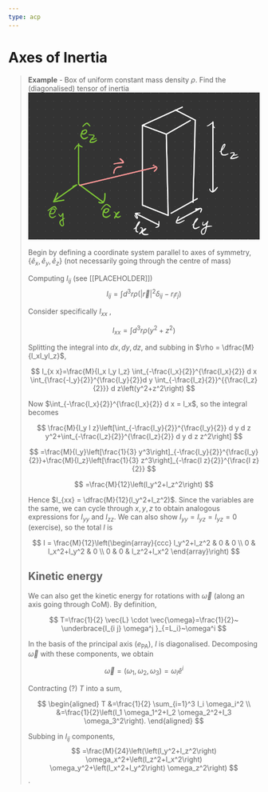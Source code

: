 ```yaml
---
type: acp
---
```


# Axes of Inertia

> **Example** - Box of uniform constant mass density $\rho$. Find the (diagonalised) tensor of inertia 
> ![](assets/2022-10-17-15-25-09.png)
> 
> Begin by defining a coordinate system parallel to axes of symmetry, $\{\hat e_x, \hat e_y, \hat e_z\}$ (not necessarily going through the centre of mass)
> 
> Computing $I_{ij}$ (see [[PLACEHOLDER]])
> $$
> I_{i j}=\int d^3 r \rho\left(|\vec{r}|^2 \delta_{i j}-r_i r_j\right)
> $$
> 
> Consider specifically $I_{xx}$ ,
> 
> $$
> I_{x x}=\int d^3 r \rho\left(y^2+z^2\right)
> $$
> 
> Splitting the integral into $dx,dy,dz$, and subbing in $\rho = \dfrac{M}{l_xl_yl_z}$,
> 
> $$
> I_{x x}=\frac{M}{l_x l_y l_z} \int_{-\frac{l_x}{2}}^{\frac{l_x}{2}} d x \int_{\frac{-l_y}{2}}^{\frac{l_y}{2}}d y \int_{-\frac{l_z}{2}}^{{\frac{l_z}{2}}} d z\left(y^2+z^2\right)
> $$
> 
> Now $\int_{-\frac{l_x}{2}}^{\frac{l_x}{2}} d x = l_x$, so the integral becomes
> 
> $$  
> \frac{M}{l_y l z}\left[\int_{-\frac{l_y}{2}}^{\frac{l_y}{2}} d y d z y^2+\int_{-\frac{l_z}{2}}^{\frac{l_z}{2}} d y d z z^2\right]
> $$
> 
> $$
> =\frac{M}{l_y}\left[\frac{1}{3} y^3\right]_{-\frac{l_y}{2}}^{\frac{l_y}{2}}+\frac{M}{l_z}\left[\frac{1}{3} z^3\right]_{-\frac{l z}{2}}^{\frac{l z}{2}}
> $$
> 
> $$
> =\frac{M}{12}\left(l_y^2+l_z^2\right)
> $$
> 
> Hence $I_{xx} = \dfrac{M}{12}(l_y^2+l_z^2)$. Since the variables are the same, we can cycle through $x,y,z$ to obtain analogous expressions for $I_{yy}$ and $I_{zz}$. We can also show $I_{yy} = I_{yz} = I_{yz}=0$ (exercise), so the total $I$ is 
> 
> $$
> I = \frac{M}{12}\left(\begin{array}{ccc}
> l_y^2+l_z^2 & 0 & 0 \\
> 0 & l_x^2+l_y^2 & 0 \\
> 0 & 0 & l_z^2+l_x^2
> \end{array}\right)
> $$ 
> 
> ## Kinetic energy
> We can also get the kinetic energy for rotations with $\vec \omega$ (along an axis going through CoM). By definition,
> 
> $$
> T=\frac{1}{2} \vec{L} \cdot \vec{\omega}=\frac{1}{2}~ \underbrace{I_{i j} \omega^j }_{=L_i}~\omega^i
> $$
> 
> In the basis of the principal axis ($e_{\text{PA}}$), $I$ is diagonalised. Decomposing $\vec \omega$ with these components, we obtain 
> 
> $$
> \vec{\omega}=\left(\omega_1, \omega_2, \omega_3\right)=\omega_i \hat{e}^i
> $$
> 
> Contracting (?) $T$ into a sum,
> 
> $$
> \begin{aligned}
> T &=\frac{1}{2} \sum_{i=1}^3 I_i \omega_i^2 \\
> &=\frac{1}{2}\left(I_1 \omega_1^2+I_2 \omega_2^2+I_3 \omega_3^2\right).
> \end{aligned}
> $$
> 
> Subbing in $I_{ij}$ components,
> $$
> =\frac{M}{24}\left(\left(l_y^2+l_z^2\right) \omega_x^2+\left(l_z^2+l_x^2\right) \omega_y^2+\left(l_x^2+l_y^2\right) \omega_z^2\right)
> $$
> .


